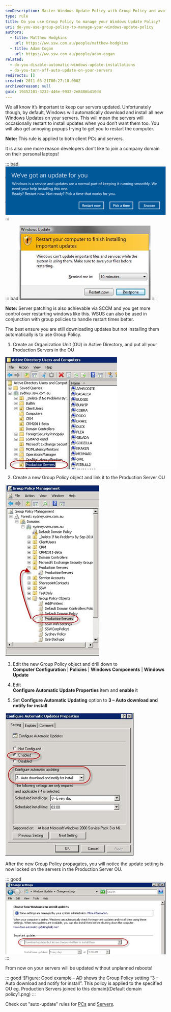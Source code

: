 ```yaml
---
seoDescription: Master Windows Update Policy with Group Policy and avoid unexpected reboots on your servers by configuring automatic updates to download and notify for install.
type: rule
title: Do you use Group Policy to manage your Windows Update Policy?
uri: do-you-use-group-policy-to-manage-your-windows-update-policy
authors:
  - title: Matthew Hodgkins
    url: https://ww.ssw.com.au/people/matthew-hodgkins
  - title: Adam Cogan
    url: https://ww.ssw.com.au/people/adam-cogan
related:
  - do-you-disable-automatic-windows-update-installations
  - do-you-turn-off-auto-update-on-your-servers
redirects: []
created: 2011-03-21T00:27:18.000Z
archivedreason: null
guid: 19452101-3232-446e-9932-2e8486b410d4
---
```


We all know it’s important to keep our servers updated. Unfortunately though, by default, Windows will automatically download and install all new Windows Updates on your servers. This will mean the servers will occasionally restart to install updates when you don’t want them too. You will also get annoying popups trying to get you to restart the computer.

<!--endintro-->

**Note:** This rule is applied to both client PCs and servers.

It is also one more reason developers don’t like to join a company domain on their personal laptops!

::: bad
![Figure: Bad example - Windows 10 shows a ‘Restart now’ – do not accidentally press it! Your production server and your users won't be happy!](Windows-Update-notification.png)
:::

::: bad
![Figure: Bad example – Remember this nasty one from Vista days?](updates-restart.jpg)
:::

**Note:** Server patching is also achievable via SCCM and you get more control over restarting windows like this. WSUS can also be used in conjunction with group policies to handle restart times better.

The best ensure you are still downloading updates but not installing them automatically is to use Group Policy.

1. Create an Organization Unit (OU) in Active Directory, and put all your Production Servers in the OU

![Add all your Production Servers to the Production Server OU](updates-adou.jpg)

2. Create a new Group Policy object and link it to the Production Server OU

![Create a new Group Policy for your Production Servers](updates-gpo.jpg)

3. Edit the new Group Policy object and drill down to  
   **Computer Configuration** | **Policies** | **Windows Components** | **Windows Update**

4. Edit  
   **Configure Automatic Update Properties** item and **enable** it

5. Set **Configure Automatic Updating** option to **3 – Auto download and notify for install**

![Edit Configure Automatic Updates Properties and enable 'Auto download and notify for install](updates-editgp.jpg)

After the new Group Policy propagates, you will notice the update setting is now locked on the servers in the Production Server OU.

::: good
![Figure: Good example - The Group Policy locks the Windows Update setting](updates-updatesforced.jpg)
:::

From now on your servers will be updated without unplanned reboots!

::: good
![Figure: Good example - AD shows the Group Policy setting “3 – Auto download and notify for install”. This policy is applied to the specified OU eg. Production Servers joined to this domain](Default domain policy1.png)
:::

Check out "auto-update" rules for [PCs](/do-you-disable-automatic-windows-update-installations) and [Servers](/do-you-turn-off-auto-update-on-your-servers).
